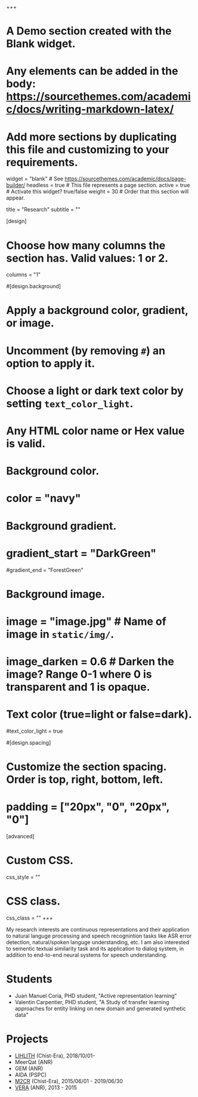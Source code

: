 +++
# A Demo section created with the Blank widget.
# Any elements can be added in the body: https://sourcethemes.com/academic/docs/writing-markdown-latex/
# Add more sections by duplicating this file and customizing to your requirements.

widget = "blank"  # See https://sourcethemes.com/academic/docs/page-builder/
headless = true  # This file represents a page section.
active = true  # Activate this widget? true/false
weight = 30  # Order that this section will appear.

title = "Research"
subtitle = ""

[design]
  # Choose how many columns the section has. Valid values: 1 or 2.
  columns = "1"

#[design.background]
  # Apply a background color, gradient, or image.
  #   Uncomment (by removing `#`) an option to apply it.
  #   Choose a light or dark text color by setting `text_color_light`.
  #   Any HTML color name or Hex value is valid.

  # Background color.
 # color = "navy"

  # Background gradient.
  # gradient_start = "DarkGreen"
  #gradient_end = "ForestGreen"

  # Background image.
  # image = "image.jpg"  # Name of image in `static/img/`.
  # image_darken = 0.6  # Darken the image? Range 0-1 where 0 is transparent and 1 is opaque.

  # Text color (true=light or false=dark).
  #text_color_light = true

#[design.spacing]
  # Customize the section spacing. Order is top, right, bottom, left.
 # padding = ["20px", "0", "20px", "0"]

[advanced]
 # Custom CSS.
 css_style = ""

 # CSS class.
 css_class = ""
+++

My research interests are continuous representations and their application to natural languge processing and speech recognintion tasks like ASR error detection, natural/spoken languge understanding, etc. I am also interested to sementic textual similarity task and its application to dialog system, in addition to end-to-end neural systems for speech understanding.

# Students

- Juan Manuel Coria, PHD student, "Active representation learning"
- Valentin Carpentier, PHD student, "A Study of transfer learning approaches for entity linking on new domain and generated synthetic data" 

# Projects

- [LIHLITH](http://ixa2.si.ehu.es/lihlith/) (Chist-Era), 2018/10/01-
- MeerQat (ANR)
- GEM (ANR)
- AIDA (PSPC)
- [M2CR](https://projets-lium.univ-lemans.fr/m2cr/) (Chist-Era), 2015/06/01 - 2019/06/30
- [VERA](https://anr.fr/Project-ANR-12-BS02-0006) (ANR), 2013 - 2015
